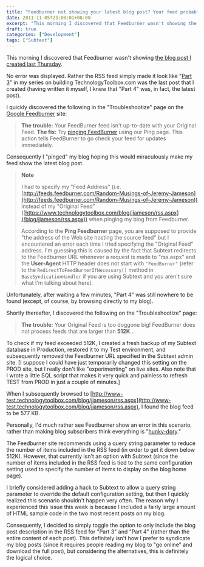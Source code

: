 ```yaml
---
title: "Feedburner not showing your latest blog post? Your feed probably exceeds 512K."
date: 2011-11-05T23:00:01+08:00
excerpt: "This morning I discovered that Feedburner wasn't showing the blog post I created last Thursday. No error was displayed. Rather the RSS feed simply made it look like..."
draft: true
categories: ["Development"]
tags: ["Subtext"]
---
```


This morning I discovered that Feedburner wasn't showing
[the blog post I created last Thursday](/blog/jjameson/2011/11/03/building-technologytoolbox-com-part-4).

No error was displayed. Rather the RSS feed simply made it look like "[Part
3](/blog/jjameson/2011/10/27/building-technologytoolbox-com-part-3)" in my series on building TechnologyToolbox.com was the last post that
I created (having written it myself, I knew that "Part 4" was, in fact, the
latest post).

I quickly discovered the following in the "Troubleshootize" page on the
[Google Feedburner](http://feedburner.google.com) site:

> **The trouble:** Your FeedBurner feed isn't up-to-date with
> your Original Feed.
> **The fix:** Try
> [pinging FeedBurner](http://feedburner.google.com/fb/a/ping)
> using our Ping page. This action tells FeedBurner to go check your feed
> for updates immediately.

Consequently I "pinged" my blog hoping this would miraculously make my feed
show the latest blog post.

> **Note**
> 
> I had to specify my "Feed Address" (i.e.
> [http://feeds.feedburner.com/Random-Musings-of-Jeremy-Jameson](http://feeds.feedburner.com/Random-Musings-of-Jeremy-Jameson)) instead
> of my "Original Feed" ([https://www.technologytoolbox.com/blog/jjameson/rss.aspx](/blog/jjameson/rss.aspx))
> when pinging my blog from Feedburner.
> 
> According to the **Ping Feedburner** page, you are supposed
> to provide "the address of the Web site hosting the source feed" but
> I encountered an error each time I tried specifying the "Original Feed"
> address. I'm guessing this is caused by the fact that Subtext redirects
> to the Feedburner URL whenever a request is made to "rss.aspx" and the
> **User-Agent** HTTP header does not start with `"FeedBurner"` (refer to the
> `RedirectToFeedBurnerIfNecessary()` method in `BaseSyndicationHandler` if
> you are using Subtext and you aren't sure what I'm talking about here).

Unfortunately, after waiting a few minutes, "Part 4" was still nowhere to
be found (except, of course, by browsing directly to my blog).

Shortly thereafter, I discovered the following on the "Troubleshootize" page:

> **The trouble:** Your Original Feed is too doggone big! FeedBurner
> does not process feeds that are larger than **512K**...

To check if my feed exceeded 512K, I created a fresh backup of my Subtext
database in Production, restored it to my Test environment, and subsequently
removed the Feedburner URL specified in the Subtext admin site. [I suppose I
could have just temporarily changed this setting on the PROD site, but I really
don't like "experimenting" on live sites. Also note that I wrote a little SQL
script that makes it very quick and painless to refresh TEST from PROD in just
a couple of minutes.]

When I subsequently browsed to
[http://www-test.technologytoolbox.com/blog/jjameson/rss.aspx](http://www-test.technologytoolbox.com/blog/jjameson/rss.aspx),
I found the blog feed to be 577 KB.

Personally, I'd much rather see Feedburner show an error in this scenario,
rather than making blog subscribers think everything is "[hunky-dory](http://www.merriam-webster.com/dictionary/hunky-dory)."

The Feedburner site recommends using a query string parameter to reduce the
number of items included in the RSS feed (in order to get it down below 512K).
However, that currently isn't an option with Subtext (since the number of items
included in the RSS feed is tied to the same configuration setting used to specify
the number of items to display on the blog home page).

I briefly considered adding a hack to Subtext to allow a query string parameter
to override the default configuration setting, but then I quickly realized this
scenario shouldn't happen very often. The reason why I experienced this issue
this week is because I included a fairly large amount of HTML sample code in
the two most recent posts on my blog.

Consequently, I decided to simply toggle the option to only include the blog
post description in the RSS feed for "Part 3" and "Part 4" (rather than the
entire content of each post). This definitely isn't how I prefer to syndicate
my blog posts (since it requires people reading my blog to "go online" and download
the full post), but considering the alternatives, this is definitely the logical
choice.

